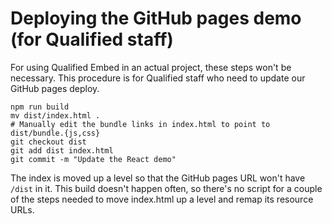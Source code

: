 # Deploying the GitHub pages demo (for Qualified staff)

For using Qualified Embed in an actual project, these steps won't be necessary. This procedure is for Qualified staff who need to update our GitHub pages deploy.

```
npm run build
mv dist/index.html .
# Manually edit the bundle links in index.html to point to dist/bundle.{js,css}
git checkout dist
git add dist index.html
git commit -m "Update the React demo"
```

The index is moved up a level so that the GitHub pages URL won't have `/dist` in it. This build doesn't happen often, so there's no script for a couple of the steps needed to move index.html up a level and remap its resource URLs.
